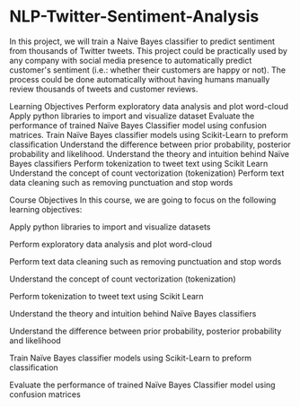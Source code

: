 # NLP-Twitter-Sentiment-Analysis
In this project, we will train a Naive Bayes classifier to predict sentiment from thousands of Twitter tweets. This project could be practically used by any company with social media presence to automatically predict customer's sentiment (i.e.: whether their customers are happy or not). The process could be done automatically without having humans manually review thousands of tweets and customer reviews. 


Learning Objectives
Perform exploratory data analysis and plot word-cloud
Apply python libraries to import and visualize dataset
Evaluate the performance of trained Naïve Bayes Classifier model using confusion matrices.
Train Naïve Bayes classifier models using Scikit-Learn to preform classification
Understand the difference between prior probability, posterior probability and likelihood.
Understand the theory and intuition behind Naïve Bayes classifiers
Perform tokenization to tweet text using Scikit Learn
Understand the concept of count vectorization (tokenization)
Perform text data cleaning such as removing punctuation and stop words

Course Objectives
In this course, we are going to focus on the following learning objectives:

Apply python libraries to import and visualize datasets

Perform exploratory data analysis and plot word-cloud

Perform text data cleaning such as removing punctuation and stop words

Understand the concept of count vectorization (tokenization)

Perform tokenization to tweet text using Scikit Learn

Understand the theory and intuition behind Naïve Bayes classifiers

Understand the difference between prior probability, posterior probability and likelihood

Train Naïve Bayes classifier models using Scikit-Learn to preform classification

Evaluate the performance of trained Naïve Bayes Classifier model using confusion matrices

